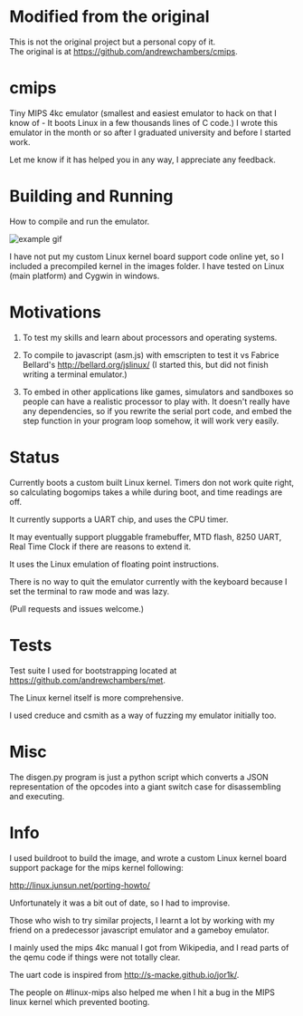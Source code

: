 # Modified from the original

This is not the original project but a personal copy of it.  
The original is at <https://github.com/andrewchambers/cmips>.

# cmips

Tiny MIPS 4kc emulator (smallest and easiest emulator to hack on that I
know of - It boots Linux in a few thousands lines of C code.)  I wrote
this emulator in the month or so after I graduated university and before
I started work.

Let me know if it has helped you in any way, I appreciate any feedback.

# Building and Running

How to compile and run the emulator.

![example gif](example.gif)

I have not put my custom Linux kernel board support code online yet,
so I included a precompiled kernel in the images folder. I have tested
on Linux (main platform) and Cygwin in windows.


# Motivations

1. To test my skills and learn about processors and operating systems.

2. To compile to javascript (asm.js) with emscripten to test it vs Fabrice Bellard's 
<http://bellard.org/jslinux/> (I started this, but did not finish writing a terminal 
emulator.)

3. To embed in other applications like games, simulators and sandboxes so 
people can have a realistic processor to play with.  It doesn't really 
have any dependencies, so if you rewrite the serial port code, and 
embed the step function in your program loop somehow, it will work very easily.

# Status

Currently boots a custom built Linux kernel. Timers don not work quite right,
so calculating bogomips takes a while during boot, and time readings are off.

It currently supports a UART chip, and uses the CPU timer.

It may eventually support pluggable framebuffer, MTD flash, 8250 UART, 
Real Time Clock  if there are reasons to extend it.

It uses the Linux emulation of floating point instructions.

There is no way to quit the emulator currently with the keyboard because 
I set the terminal to raw mode and was lazy.

(Pull requests and issues welcome.)

# Tests

Test suite I used for bootstrapping located at <https://github.com/andrewchambers/met>.

The Linux kernel itself is more comprehensive.

I used creduce and csmith as a way of fuzzing my emulator initially too.

# Misc

The disgen.py program is just a python script which converts a JSON representation of 
the opcodes into a giant switch case for disassembling and executing.

# Info

I used buildroot to build the image, and wrote a custom Linux kernel board 
support package for the mips kernel following:

<http://linux.junsun.net/porting-howto/>

Unfortunately it was a bit out of date, so I had to improvise.

Those who wish to try similar projects, I learnt a lot by working with
my friend on a predecessor javascript emulator and a gameboy emulator.

I mainly used the mips 4kc manual I got from Wikipedia, and I read parts
of the qemu code if things were not totally clear.

The uart code is inspired from <http://s-macke.github.io/jor1k/>.

The people on #linux-mips also helped me when I hit a bug in the MIPS linux 
kernel which prevented booting.
